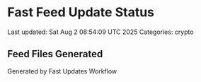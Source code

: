 # Fast Feed Update Status
Last updated: Sat Aug  2 08:54:09 UTC 2025
Categories: crypto

## Feed Files Generated

Generated by Fast Updates Workflow
